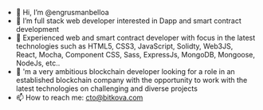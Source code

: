 - 👋 Hi, I’m @engrusmanbelloa
- 👀 I’m full stack web developer interested in Dapp and smart contract development 
- 🌱 Experienced web and smart contract developer with focus in the latest technologies such as HTML5, CSS3, JavaScript, Solidty, Web3JS, React, Mocha, Component CSS, Sass, ExpressJs, MongoDB, Mongoose, NodeJs, etc..
- 💞️ 'm a very ambitious blockchain developer looking for a role in an established blockchain company with the opportunity to work with the latest technologies on challenging and diverse projects
- 📫 How to reach me: cto@bitkova.com

<!---
engrusmanbelloa/engrusmanbelloa is a ✨ special ✨ repository because its `README.md` (this file) appears on your GitHub profile.
You can click the Preview link to take a look at your changes.
--->
